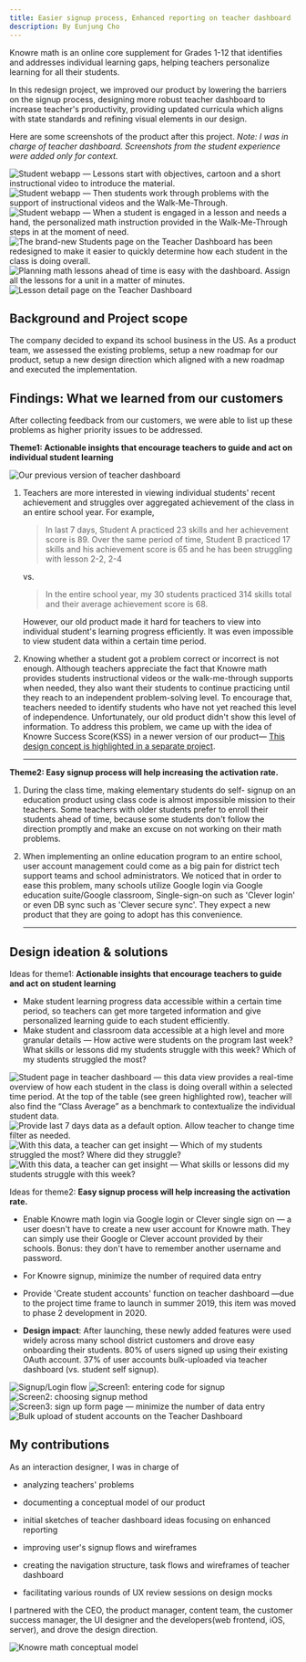 ```yaml
---
title: Easier signup process, Enhanced reporting on teacher dashboard
description: By Eunjung Cho
---
```

Knowre math is an online core supplement for Grades 1-12 that identifies and addresses individual learning gaps, helping teachers personalize learning for all their students.

In this redesign project, we improved our product by lowering the barriers on the signup process, designing more robust teacher dashboard to increase teacher's productivity, providing updated curricula which aligns with state standards and refining visual elements in our design.

Here are some screenshots of the product after this project. *Note: I was in charge of teacher dashboard. Screenshots from the student experience were added only for context.*

![Student webapp — Lessons start with objectives, cartoon and a short instructional video to introduce the material.](/content/writing/WUIPuO2cRtNhrJmCwnYo-1.png)
![Student webapp — Then students work through problems with the support of instructional videos and the Walk-Me-Through.](/content/writing/WUIPuO2cRtNhrJmCwnYo-2.png)
![Student webapp — When a student is engaged in a lesson and needs a hand, the personalized math instruction provided in the Walk-Me-Through steps in at the moment of need.](/content/writing/WUIPuO2cRtNhrJmCwnYo-3.gif)
![The brand-new Students page on the Teacher Dashboard has been redesigned to make it easier to quickly determine how each student in the class is doing overall. ](/content/writing/WUIPuO2cRtNhrJmCwnYo-4.png)
![Planning math lessons ahead of time is easy with the dashboard. Assign all the lessons for a unit in a matter of minutes. ](/content/writing/WUIPuO2cRtNhrJmCwnYo-5.png)
![Lesson detail page on the Teacher Dashboard](/content/writing/WUIPuO2cRtNhrJmCwnYo-6.png)

## Background and Project scope

The company decided to expand its school business in the US. As a product team, we assessed the existing problems, setup a new roadmap for our product, setup a new design direction which aligned with a new roadmap and executed the implementation.

## Findings: What we learned from our customers

After collecting feedback from our customers, we were able to list up these problems as higher priority issues to be addressed.

**Theme1: Actionable insights that encourage teachers to guide and act on individual student learning**

![Our previous version of teacher dashboard](/content/writing/WUIPuO2cRtNhrJmCwnYo-7.png)

1. Teachers are more interested in viewing individual students' recent achievement and struggles over aggregated achievement of the class in an entire school year. For example,

   > In last 7 days, Student A practiced 23 skills and her achievement score is 89. Over the same period of time, Student B practiced 17 skills and his achievement score is 65 and he has been struggling with lesson 2-2, 2-4

   vs.

   > In the entire school year, my 30 students practiced 314 skills total and their average achievement score is 68.

   However, our old product made it hard for teachers to view into individual student's learning progress efficiently. It was even impossible to view student data within a certain time period.

2. Knowing whether a student got a problem correct or incorrect is not enough. Although teachers appreciate the fact that Knowre math provides students instructional videos or the walk-me-through supports when needed, they also want their students to continue practicing until they reach to an independent problem-solving level. To encourage that, teachers needed to identify students who have not yet reached this level of independence. Unfortunately, our old product didn't show this level of information. To address this problem, we came up with the idea of Knowre Success Score(KSS) in a newer version of our product— [This design concept is highlighted in a separate project](https://read.cv/eunjung/FnukshUUKAyg6HBYVMrv).

   ---

**Theme2: Easy signup process will help increasing the activation rate.**

1. During the class time, making elementary students do self- signup on an education product using class code is almost impossible mission to their teachers. Some teachers with older students prefer to enroll their students ahead of time, because some students don't follow the direction promptly and make an excuse on not working on their math problems.

2. When implementing an online education program to an entire school, user account management could come as a big pain for district tech support teams and school administrators. We noticed that in order to ease this problem, many schools utilize Google login via Google education suite/Google classroom, Single-sign-on such as 'Clever login' or even DB sync such as 'Clever secure sync'. They expect a new product that they are going to adopt has this convenience.

   ---

## Design ideation & solutions

Ideas for theme1: **Actionable insights that encourage teachers to guide and act on student learning**

* Make student learning progress data accessible within a certain time period, so teachers can get more targeted information and give personalized learning guide to each student efficiently.
* Make student and classroom data accessible at a high level and more granular details — How active were students on the program last week? What skills or lessons did my students struggle with this week? Which of my students struggled the most?

![Student page in teacher dashboard — this data view provides a real-time overview of how each student in the class is doing overall within a selected time period. At the top of the table (see green highlighted row), teacher will also find the “Class Average” as a benchmark to contextualize the individual student data.](/content/writing/WUIPuO2cRtNhrJmCwnYo-8.png)
![Provide last 7 days data as a default option. Allow teacher to change time filter as needed.](/content/writing/WUIPuO2cRtNhrJmCwnYo-9.png)
![With this data, a teacher can get insight — Which of my students struggled the most? Where did they struggle?](/content/writing/WUIPuO2cRtNhrJmCwnYo-10.png)
![With this data, a teacher can get insight — What skills or lessons did my students struggle with this week?](/content/writing/WUIPuO2cRtNhrJmCwnYo-11.png)

Ideas for theme2: **Easy signup process will help increasing the activation rate.**

* Enable Knowre math login via Google login  or Clever single sign on — a user doesn't have to create a new user account for Knowre math. They can simply use their Google or Clever account provided by their schools. Bonus: they don't have to remember another username and password.

* For Knowre signup, minimize the number of required data entry

* Provide 'Create student accounts' function on teacher dashboard —due to the project time frame to launch in summer 2019, this item was moved to phase 2 development in 2020.

* **Design impact**: After launching, these newly added features were used widely across many school district customers and drove easy onboarding their students. 80% of users signed up using their existing OAuth account. 37% of user accounts bulk-uploaded via teacher dashboard (vs. student self signup).

![Signup/Login flow](/content/writing/WUIPuO2cRtNhrJmCwnYo-12.png)
![Screen1: entering code for signup](/content/writing/WUIPuO2cRtNhrJmCwnYo-13.png)
![Screen2: choosing signup method](/content/writing/WUIPuO2cRtNhrJmCwnYo-14.png)
![Screen3: sign up form page — minimize the number of data entry](/content/writing/WUIPuO2cRtNhrJmCwnYo-15.png)
![Bulk upload of student accounts on the Teacher Dashboard](/content/writing/WUIPuO2cRtNhrJmCwnYo-16.png)

## 

## My contributions

As an interaction designer, I was in charge of

* analyzing teachers' problems

* documenting a conceptual model of our product

* initial sketches of teacher dashboard ideas focusing on enhanced reporting

* improving user's signup flows and wireframes

* creating the navigation structure, task flows and wireframes of teacher dashboard

* facilitating various rounds of UX review sessions on design mocks

I partnered with the CEO, the product manager, content team, the customer success manager, the UI designer and the developers(web frontend, iOS, server), and drove the design direction.

![Knowre math conceptual model](/content/writing/WUIPuO2cRtNhrJmCwnYo-17.png)